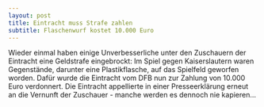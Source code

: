 ```yaml
---
layout: post
title: Eintracht muss Strafe zahlen
subtitle: Flaschenwurf kostet 10.000 Euro
---
```


Wieder einmal haben einige Unverbesserliche unter den Zuschauern der Eintracht eine Geldstrafe eingebrockt: Im Spiel gegen Kaiserslautern waren Gegenstände, darunter eine Plastikflasche, auf das Spielfeld geworfen worden. Dafür wurde die Eintracht vom DFB nun zur Zahlung von 10.000 Euro verdonnert. Die Eintracht appellierte in einer Presseerklärung erneut an die Vernunft der Zuschauer - manche werden es dennoch nie kapieren...


